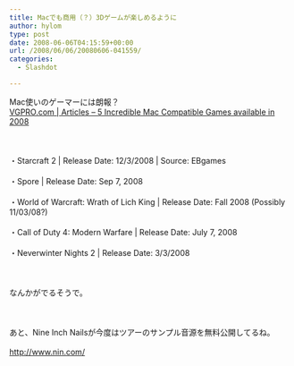 ```yaml
---
title: Macでも商用（？）3Dゲームが楽しめるように
author: hylom
type: post
date: 2008-06-06T04:15:59+00:00
url: /2008/06/06/20080606-041559/
categories:
  - Slashdot

---
```

Mac使いのゲーマーには朗報？   
  [VGPRO.com | Articles &#8211; 5 Incredible Mac Compatible Games available in 2008][1] </br>  
</br>   
・Starcraft 2 | Release Date: 12/3/2008 | Source: EBgames</br>   
・Spore | Release Date: Sep 7&#44; 2008</br>   
・World of Warcraft: Wrath of Lich King | Release Date: Fall 2008 (Possibly 11/03/08?)</br>   
・Call of Duty 4: Modern Warfare | Release Date: July 7&#44; 2008</br>   
・Neverwinter Nights 2 | Release Date: 3/3/2008</br>  
</br>   
なんかがでるそうで。</br>  
</br>   
あと、Nine Inch Nailsが今度はツアーのサンプル音源を無料公開してるね。</br>   
http://www.nin.com/</br>  
</br>

 [1]: http://www.vgpro.com/article/5_reasons_to_be_a_mac_gamer_in_2
